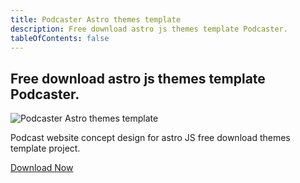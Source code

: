 ```yaml
---
title: Podcaster Astro themes template
description: Free download astro js themes template Podcaster.
tableOfContents: false
---
```

## Free download astro js themes template Podcaster.

![Podcaster Astro themes template](https://wsrv.nl/?url=https://public-files.gumroad.com/i5irnh21w83p4ceqqjqhy8kzffrh&w=800&output=webp)

Podcast website concept design for astro JS free download themes template project. 

<a href="https://www.hockeycomputindo.com/themes/astro/astro-podcast-website/" class="butona">Download Now</a> 


